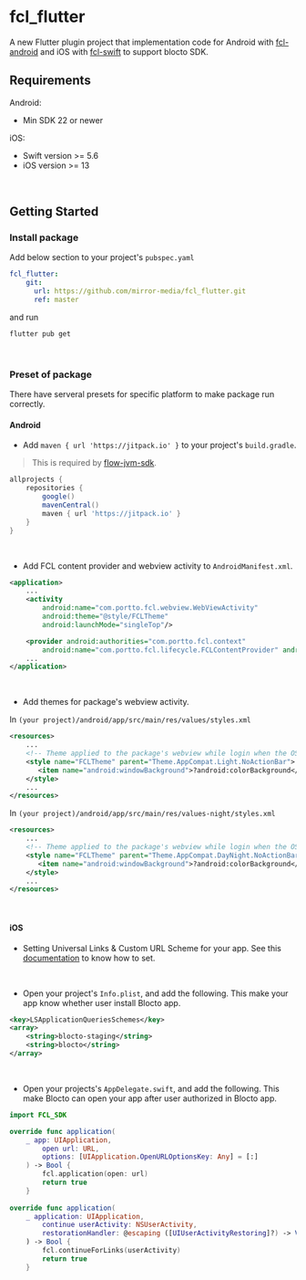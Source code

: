 # fcl_flutter

A new Flutter plugin project that implementation code for Android with [fcl-android](https://github.com/portto/fcl-android) and iOS with [fcl-swift](https://github.com/portto/fcl-swift) to support blocto SDK.

## Requirements

Android: 
- Min SDK 22 or newer

iOS: 
- Swift version >= 5.6
- iOS version >= 13

<br>

## Getting Started

### Install package
Add below section to your project's `pubspec.yaml`
```yaml
fcl_flutter:
    git:
      url: https://github.com/mirror-media/fcl_flutter.git
      ref: master
```
and run
```
flutter pub get
```

<br>

### Preset of package
There have serveral presets for specific platform to make package run correctly.
#### Android
- Add ``maven { url 'https://jitpack.io' }`` to your project's ``build.gradle``.
> This is required by [flow-jvm-sdk](https://github.com/onflow/flow-jvm-sdk#gradle).
```groovy
allprojects {
    repositories {
        google()
        mavenCentral()
        maven { url 'https://jitpack.io' }
    }
}
```
<br>

- Add FCL content provider and webview activity to ``AndroidManifest.xml``.
```xml
<application>
    ...
    <activity
        android:name="com.portto.fcl.webview.WebViewActivity"
        android:theme="@style/FCLTheme"
        android:launchMode="singleTop"/>

    <provider android:authorities="com.portto.fcl.context"
        android:name="com.portto.fcl.lifecycle.FCLContentProvider" android:exported="false" />
    ...
</application>
```
<br>

- Add themes for package's webview activity.

In ``(your project)/android/app/src/main/res/values/styles.xml``
```xml
<resources>
    ...
    <!-- Theme applied to the package's webview while login when the OS's Dark Mode setting is off -->
    <style name="FCLTheme" parent="Theme.AppCompat.Light.NoActionBar">
       <item name="android:windowBackground">?android:colorBackground</item>
    </style>
    ...
</resources>
```
In ``(your project)/android/app/src/main/res/values-night/styles.xml``
```xml
<resources>
    ...
    <!-- Theme applied to the package's webview while login when the OS's Dark Mode setting is on -->
    <style name="FCLTheme" parent="Theme.AppCompat.DayNight.NoActionBar">
       <item name="android:windowBackground">?android:colorBackground</item>
    </style>
    ...
</resources>
```

<br>

#### iOS

- Setting Universal Links & Custom URL Scheme for your app.
See this [documentation](https://docs.blocto.app/blocto-sdk/ios-sdk/prerequest) to know how to set.

<br>

- Open your project's `Info.plist`, and add the following.
This make your app know whether user install Blocto app.
```xml
<key>LSApplicationQueriesSchemes</key>
<array>
    <string>blocto-staging</string>
    <string>blocto</string>
</array>
```
<br>

- Open your projects's `AppDelegate.swift`, and add the following.
This make Blocto can open your app after user authorized in Blocto app.
```swift
import FCL_SDK

override func application(
    _ app: UIApplication,
        open url: URL,
        options: [UIApplication.OpenURLOptionsKey: Any] = [:]
    ) -> Bool {
        fcl.application(open: url)
        return true
    }
        
override func application(
    _ application: UIApplication,
        continue userActivity: NSUserActivity,
        restorationHandler: @escaping ([UIUserActivityRestoring]?) -> Void
    ) -> Bool {
        fcl.continueForLinks(userActivity)
        return true
    }
```